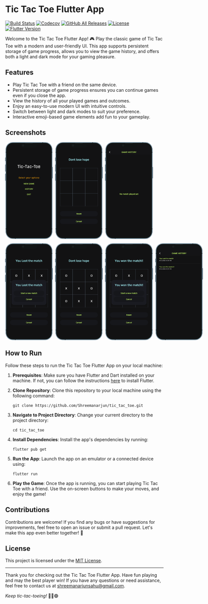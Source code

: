 # Tic Tac Toe Flutter App
[![Build Status](https://github.com/Shreemanarjun/tic_tac_toe/actions/workflows/build.yml/badge.svg)](https://github.com/Shreemanarjun/tic_tac_toe/actions)
[![Codecov](https://codecov.io/gh/Shreemanarjun/tic_tac_toe/branch/main/graph/badge.svg)](https://codecov.io/gh/Shreemanarjun/tic_tac_toe)
[![GitHub All Releases](https://img.shields.io/github/downloads/Shreemanarjun/tic_tac_toe/total.svg)](https://github.com/Shreemanarjun/tic_tac_toe/releases)
[![License](https://img.shields.io/badge/License-MIT-blue.svg)](https://opensource.org/licenses/MIT)
[![Flutter Version](https://img.shields.io/badge/flutter-3.13.1-blue.svg)](https://flutter.dev)

<!-- ![Tic Tac Toe Banner](banner.png) -->



Welcome to the Tic Tac Toe Flutter App! 🎮 Play the classic game of Tic Tac Toe with a modern and user-friendly UI. This app supports persistent storage of game progress, allows you to view the game history, and offers both a light and dark mode for your gaming pleasure. 

## Features

- Play Tic Tac Toe with a friend on the same device.
- Persistent storage of game progress ensures you can continue games even if you close the app.
- View the history of all your played games and outcomes.
- Enjoy an easy-to-use modern UI with intuitive controls.
- Switch between light and dark modes to suit your preference.
- Interactive emoji-based game elements add fun to your gameplay.

## Screenshots


<p float="left" style="display: flex; justify-content: space-between margin-right: 16px margin-left: 16px;">
  <img src="screenshot/1.png" width="30%" style="margin-right: 8px;"    />   
  <img src="screenshot/2.png" width="30%" style="margin-right: 8px;"  />   
  <img src="screenshot/3.png" width="30%" style="margin-right: 8px;"  />   
  
  
  
</p>
<p float="left" style="display: flex; justify-content: space-between margin-right: 8px margin-left:8px">

  <img src="screenshot/4.png" width="30%" style="margin-right: 8px;"  />   
  <img src="screenshot/5.png" width="30%" style="margin-right: 8px;"  />   
  <img src="screenshot/6.png" width="30%" style="margin-right: 8px;"  />    
   <img src="screenshot/7.png" width="30%" style="margin-right: 8px;"  />   
</p>


## How to Run

Follow these steps to run the Tic Tac Toe Flutter App on your local machine:

1. **Prerequisites**: Make sure you have Flutter and Dart installed on your machine. If not, you can follow the instructions [here](https://flutter.dev/docs/get-started/install) to install Flutter.

2. **Clone Repository**: Clone this repository to your local machine using the following command:

   ```
   git clone https://github.com/Shreemanarjun/tic_tac_toe.git
   ```

3. **Navigate to Project Directory**: Change your current directory to the project directory:

   ```
   cd tic_tac_toe
   ```

4. **Install Dependencies**: Install the app's dependencies by running:

   ```
   flutter pub get
   ```

5. **Run the App**: Launch the app on an emulator or a connected device using:

   ```
   flutter run
   ```

6. **Play the Game**: Once the app is running, you can start playing Tic Tac Toe with a friend. Use the on-screen buttons to make your moves, and enjoy the game!

## Contributions

Contributions are welcome! If you find any bugs or have suggestions for improvements, feel free to open an issue or submit a pull request. Let's make this app even better together! 🚀

## License

This project is licensed under the [MIT License](LICENSE).

---

Thank you for checking out the Tic Tac Toe Flutter App. Have fun playing and may the best player win! If you have any questions or need assistance, feel free to contact us at [shreemanarjunsahu@gmail.com](mailto:shreemanarjunsahu@gmail.com).

_Keep tic-tac-toeing!_ 🤖🔴🟢